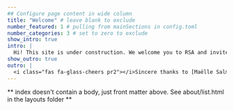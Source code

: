 ```yaml
---
## Configure page content in wide column
title: "Welcome" # leave blank to exclude
number_featured: 1 # pulling from mainSections in config.toml
number_categories: 3 # set to zero to exclude
show_intro: true
intro: |
  Hi! This site is under construction. We welcome you to RSA and invite you to drop in your suggestions to improve and add features to the website. This is the place to stay updated with the working of RSA-WII.
show_outro: true
outro: |
  <i class="fas fa-glass-cheers pr2"></i>Sincere thanks to [Maëlle Salmon](https://masalmon.eu/) for her help naming this Hugo theme!
---
```


** index doesn't contain a body, just front matter above.
See about/list.html in the layouts folder **